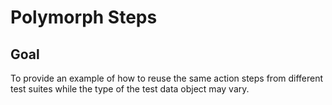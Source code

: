 # Polymorph Steps

## Goal

To provide an example of how to reuse the same action steps from different test suites 
while the type of the test data object may vary.
